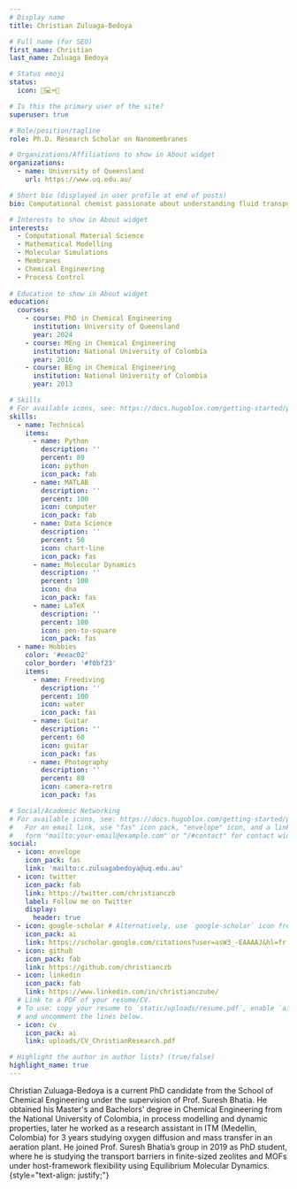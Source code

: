 ```yaml
---
# Display name
title: Christian Zuluaga-Bedoya

# Full name (for SEO)
first_name: Christian
last_name: Zuluaga Bedoya

# Status emoji
status:
  icon: 🤿💻⌨️🎸

# Is this the primary user of the site?
superuser: true

# Role/position/tagline
role: Ph.D. Research Scholar on Nanomembranes

# Organizations/Affiliations to show in About widget
organizations:
  - name: University of Queensland
    url: https://www.uq.edu.au/

# Short bio (displayed in user profile at end of posts)
bio: Computational chemist passionate about understanding fluid transport at the molecular level for integrating solutions to emerging separation systems. Specialised in molecular simulation and mathematical models to aid the design and optimization of membranes relevant to advanced nano-sized technologies.

# Interests to show in About widget
interests:
  - Computational Material Science
  - Mathematical Modelling
  - Molecular Simulations
  - Membranes
  - Chemical Engineering
  - Process Control
  
# Education to show in About widget
education:
  courses:
    - course: PhD in Chemical Engineering
      institution: University of Queensland
      year: 2024
    - course: MEng in Chemical Engineering
      institution: National University of Colombia
      year: 2016
    - course: BEng in Chemical Engineering
      institution: National University of Colombia
      year: 2013

# Skills
# For available icons, see: https://docs.hugoblox.com/getting-started/page-builder/#icons
skills:
  - name: Technical
    items:
      - name: Python
        description: ''
        percent: 80
        icon: python
        icon_pack: fab
      - name: MATLAB
        description: ''
        percent: 100
        icon: computer
        icon_pack: fab
      - name: Data Science
        description: ''
        percent: 50
        icon: chart-line
        icon_pack: fas
      - name: Molecular Dynamics
        description: ''
        percent: 100
        icon: dna
        icon_pack: fas
      - name: LaTeX
        description: ''
        percent: 100
        icon: pen-to-square
        icon_pack: fas
  - name: Hobbies
    color: '#eeac02'
    color_border: '#f0bf23'
    items:
      - name: Freediving
        description: ''
        percent: 100
        icon: water
        icon_pack: fas
      - name: Guitar
        description: ''
        percent: 60
        icon: guitar
        icon_pack: fas
      - name: Photography
        description: ''
        percent: 80
        icon: camera-retro
        icon_pack: fas

# Social/Academic Networking
# For available icons, see: https://docs.hugoblox.com/getting-started/page-builder/#icons
#   For an email link, use "fas" icon pack, "envelope" icon, and a link in the
#   form "mailto:your-email@example.com" or "/#contact" for contact widget.
social:
  - icon: envelope
    icon_pack: fas
    link: 'mailto:c.zuluagabedoya@uq.edu.au'
  - icon: twitter
    icon_pack: fab
    link: https://twitter.com/christianczb
    label: Follow me on Twitter
    display:
      header: true
  - icon: google-scholar # Alternatively, use `google-scholar` icon from `ai` icon pack
    icon_pack: ai
    link: https://scholar.google.com/citations?user=asW3_-EAAAAJ&hl=fr
  - icon: github
    icon_pack: fab
    link: https://github.com/christianczb
  - icon: linkedin
    icon_pack: fab
    link: https://www.linkedin.com/in/christianczube/
  # Link to a PDF of your resume/CV.
  # To use: copy your resume to `static/uploads/resume.pdf`, enable `ai` icons in `params.yaml`,
  # and uncomment the lines below.
  - icon: cv
    icon_pack: ai
    link: uploads/CV_ChristianResearch.pdf

# Highlight the author in author lists? (true/false)
highlight_name: true
---
```


Christian Zuluaga-Bedoya is a current PhD candidate from the School of Chemical Engineering under the supervision of Prof. Suresh Bhatia. He obtained his Master's and Bachelors’ degree in Chemical Engineering from the National University of Colombia, in process modelling and dynamic properties, later he worked as a research assistant in ITM (Medellin, Colombia) for 3 years studying oxygen diffusion and mass transfer in an aeration plant. He joined Prof. Suresh Bhatia’s group in 2019 as PhD student, where he is studying the transport barriers in finite-sized zeolites and MOFs under host-framework flexibility using Equilibrium Molecular Dynamics.
{style="text-align: justify;"}
